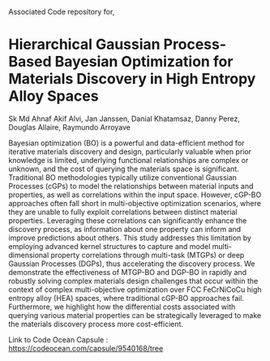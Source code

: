 Associated Code repository for,

# Hierarchical Gaussian Process-Based Bayesian Optimization for Materials Discovery in High Entropy Alloy Spaces

Sk Md Ahnaf Akif Alvi, Jan Janssen, Danial Khatamsaz, Danny Perez, Douglas Allaire, Raymundo Arroyave


Bayesian optimization (BO) is a powerful and data-efficient method for iterative materials discovery and design, particularly valuable when prior knowledge is limited, underlying functional relationships are complex or unknown, and the cost of querying the materials space is significant. Traditional BO methodologies typically utilize conventional Gaussian Processes (cGPs) to model the relationships between material inputs and properties, as well as correlations within the input space. However, cGP-BO approaches often fall short in multi-objective optimization scenarios, where they are unable to fully exploit correlations between distinct material properties. Leveraging these correlations can significantly enhance the discovery process, as information about one property can inform and improve predictions about others. This study addresses this limitation by employing advanced kernel structures to capture and model multi-dimensional property correlations through multi-task (MTGPs) or deep Gaussian Processes (DGPs), thus accelerating the discovery process. We demonstrate the effectiveness of MTGP-BO and DGP-BO in rapidly and robustly solving complex materials design challenges that occur within the context of complex multi-objective optimization over FCC FeCrNiCoCu high entropy alloy (HEA) spaces, where traditional cGP-BO approaches fail. Furthermore, we highlight how the differential costs associated with querying various material properties can be strategically leveraged to make the materials discovery process more cost-efficient.

Link to Code Ocean Capsule : https://codeocean.com/capsule/9540168/tree
